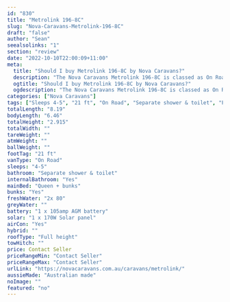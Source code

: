 ```yaml
---
id: "830"
title: "Metrolink 196-8C"
slug: "Nova-Caravans-Metrolink-196-8C"
draft: "false"
author: "Sean"
seealsolinks: "1"
section: "review"
date: "2022-10-10T22:00:09+11:00"
meta:
  title: "Should I buy Metrolink 196-8C by Nova Caravans?"
  description: "The Nova Caravans Metrolink 196-8C is classed as On Road, and sleeps 4-5 people. It is Australian made and comes in at 21 ft. It generally has Separate shower & toilet."
  ogtitle: "Should I buy Metrolink 196-8C by Nova Caravans?"
  ogdescription: "The Nova Caravans Metrolink 196-8C is classed as On Road, and sleeps 4-5 people. It is Australian made and comes in at 21 ft. It generally has Separate shower & toilet."
categories: ["Nova Caravans"]
tags: ["Sleeps 4-5", "21 ft", "On Road", "Separate shower & toilet", "Full height", "Price Unknown", "Australian made"]
totalLength: "8.19"
bodyLength: "6.46"
totalHeight: "2.915"
totalWidth: ""
tareWeight: ""
atmWeight: ""
ballWeight: ""
footTag: "21 ft"
vanType: "On Road"
sleeps: "4-5"
bathroom: "Separate shower & toilet"
internalBathroom: "Yes"
mainBed: "Queen + bunks"
bunks: "Yes"
freshWater: "2x 80"
greyWater: ""
battery: "1 x 105amp AGM battery"
solar: "1 x 170W Solar panel"
airCon: "Yes"
hybrid: ""
roofType: "Full height"
towHitch: ""
price: Contact Seller
priceRangeMin: "Contact Seller"
priceRangeMax: "Contact Seller"
urlLink: "https://novacaravans.com.au/caravans/metrolink/"
aussieMade: "Australian made"
noImage: ""
featured: "no"
---
```

